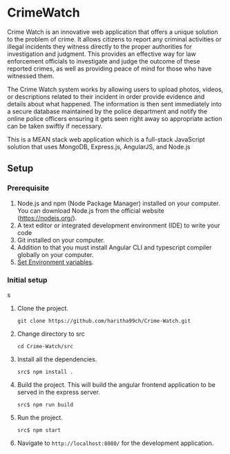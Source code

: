 # CrimeWatch

Crime Watch is an innovative web application that offers a unique solution to the problem of crime. It allows citizens to report any criminal activities or illegal incidents they witness directly to the proper authorities for investigation and judgment. This provides an effective way for law enforcement officials to investigate and judge the outcome of these reported crimes, as well as providing peace of mind for those who have witnessed them.

The Crime Watch system works by allowing users to upload photos, videos, or descriptions related to their incident in order provide evidence and details about what happened. The information is then sent immediately into a secure database maintained by the police department and notify the online police officers ensuring it gets seen right away so appropriate action can be taken swiftly if necessary.

This is a MEAN stack web application which is a full-stack JavaScript solution that uses MongoDB, Express.js, AngularJS, and Node.js

## Setup

### Prerequisite

1. Node.js and npm (Node Package Manager) installed on your computer. You can download Node.js from the official website (https://nodejs.org/).
2. A text editor or integrated development environment (IDE) to write your code
3. Git installed on your computer.
4. Addition to that you must install Angular CLI and typescript compiler globally on your computer.
5. [Set Environment variables](src/Crimewatch-Backend/README.md#setting-environment-variables).

### Initial setup

s

1. Clone the project.

    `git clone https://github.com/haritha99ch/Crime-Watch.git`

2. Change directory to src

    `cd Crime-Watch/src`

3. Install all the dependencies.

    `src$ npm install .`

4. Build the project. This will build the angular frontend application to be served in the express server.

    `src$ npm run build`

5. Run the project.

    `src$ npm start`

6. Navigate to `http://localhost:8080/` for the development application.
